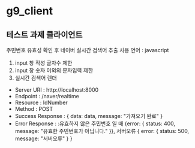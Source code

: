 # g9_client

## 테스트 과제 클라이언트

주민번호 유효성 확인 후 네이버 실시간 검색어 추출
사용 언어 : javascript

1. input 창 작성 글자수 제한
2. input 창 숫자 이외의 문자입력 제한
3. 실시간 검색어 렌더

- Server URI : http://localhost:8000
- Endpoint : /naver/realtime
- Resource : IdNumber
- Method : POST
- Success Response : { data: data, message: "가져오기 완료" }
- Error Response : :유효하지 않은 주민번호 일 때 {error: { status: 400, message: "유효한 주민번호가 아닙니다." }}, 서버오류 { error: { status: 500, message: "서버오류" } }
